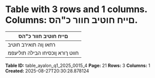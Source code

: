 # Table with 3 rows and 1 columns. Columns: םייח חוטיב חוור כ"הס.

| םייח חוטיב חוור כ"הס |
|---|
| רחאו ןוה תואירב חוטיב |
| חווט ךורא ןוכסיחו הבילה תוליעפמ |

**Table ID:** table_ayalon_q1_2025_0015_4
**Page:** 21
**Rows:** 3
**Columns:** 1
**Created:** 2025-08-27T20:30:28.878124
